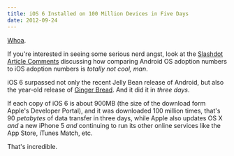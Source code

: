 ```yaml
---
title: iOS 6 Installed on 100 Million Devices in Five Days
date: 2012-09-24
---
```


[Whoa](http://www.apple.com/pr/library/2012/09/24iPhone-5-First-Weekend-Sales-Top-Five-Million.html).

If you're interested in seeing some serious nerd angst, look at the [Slashdot Article Comments](http://apple.slashdot.org/story/12/09/23/0036246/ios-6-adoption-tops-25-after-just-48-hours) discussing how comparing Android OS adoption numbers to iOS adoption numbers is _totally not cool, man_.

iOS 6 surpassed not only the recent Jelly Bean release of Android, but also the year-old release of [Ginger Bread](http://www.informationweek.com/development/mobility/android-40-ice-cream-sandwich-adoption-j/240004808). And it did it in _three days_.

If each copy of iOS 6 is about 900MB (the size of the download form Apple's Developer Portal), and it was downloaded 100 million times, that's 90 _petabytes_ of data transfer in three days, while Apple also updates OS X _and_ a new iPhone 5 _and_ continuing to run its other online services like the App Store, iTunes Match, etc.

That's incredible.
